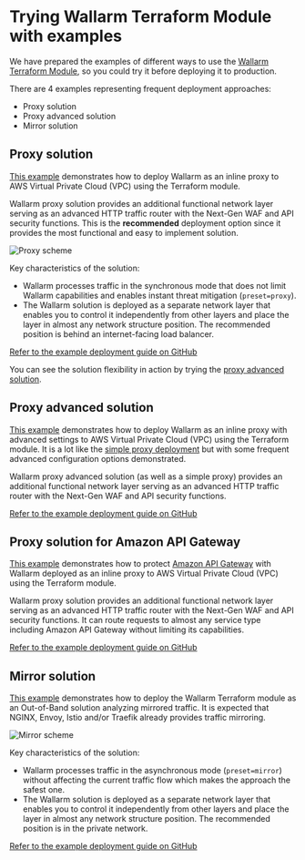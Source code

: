 # Trying Wallarm Terraform Module with examples

We have prepared the examples of different ways to use the [Wallarm Terraform Module](https://registry.terraform.io/modules/wallarm/wallarm/aws/), so you could try it before deploying it to production.

There are 4 examples representing frequent deployment approaches:

* Proxy solution
* Proxy advanced solution
* Mirror solution

## Proxy solution

[This example](https://github.com/wallarm/terraform-aws-wallarm/tree/main/examples/proxy) demonstrates how to deploy Wallarm as an inline proxy to AWS Virtual Private Cloud (VPC) using the Terraform module.

Wallarm proxy solution provides an additional functional network layer serving as an advanced HTTP traffic router with the Next-Gen WAF and API security functions. This is the **recommended** deployment option since it provides the most functional and easy to implement solution.

![Proxy scheme](../../../../images/waf-installation/aws/terraform/wallarm-as-proxy.png)

Key characteristics of the solution:

* Wallarm processes traffic in the synchronous mode that does not limit Wallarm capabilities and enables instant threat mitigation (`preset=proxy`).
* The Wallarm solution is deployed as a separate network layer that enables you to control it independently from other layers and place the layer in almost any network structure position. The recommended position is behind an internet-facing load balancer.

[Refer to the example deployment guide on GitHub](https://github.com/wallarm/terraform-aws-wallarm/tree/main/examples/proxy)

You can see the solution flexibility in action by trying the [proxy advanced solution](#proxy-advanced-solution).

## Proxy advanced solution

[This example](https://github.com/wallarm/terraform-aws-wallarm/tree/main/examples/advanced) demonstrates how to deploy Wallarm as an inline proxy with advanced settings to AWS Virtual Private Cloud (VPC) using the Terraform module. It is a lot like the [simple proxy deployment](#proxy-solution) but with some frequent advanced configuration options demonstrated.

Wallarm proxy advanced solution (as well as a simple proxy) provides an additional functional network layer serving as an advanced HTTP traffic router with the Next-Gen WAF and API security functions.

[Refer to the example deployment guide on GitHub](https://github.com/wallarm/terraform-aws-wallarm/tree/main/examples/advanced)

## Proxy solution for Amazon API Gateway

[This example](https://github.com/wallarm/terraform-aws-wallarm/tree/main/examples/apigateway) demonstrates how to protect [Amazon API Gateway](https://aws.amazon.com/api-gateway/) with Wallarm deployed as an inline proxy to AWS Virtual Private Cloud (VPC) using the Terraform module.

Wallarm proxy solution provides an additional functional network layer serving as an advanced HTTP traffic router with the Next-Gen WAF and API security functions. It can route requests to almost any service type including Amazon API Gateway without limiting its capabilities.

[Refer to the example deployment guide on GitHub](https://github.com/wallarm/terraform-aws-wallarm/tree/main/examples/apigateway)

## Mirror solution

[This example](https://github.com/wallarm/terraform-aws-wallarm/tree/main/examples/mirror) demonstrates how to deploy the Wallarm Terraform module as an Out-of-Band solution analyzing mirrored traffic. It is expected that NGINX, Envoy, Istio and/or Traefik already provides traffic mirroring.

![Mirror scheme](../../../../images/waf-installation/aws/terraform/wallarm-for-mirrored-traffic.png)

Key characteristics of the solution:

* Wallarm processes traffic in the asynchronous mode (`preset=mirror`) without affecting the current traffic flow which makes the approach the safest one.
* The Wallarm solution is deployed as a separate network layer that enables you to control it independently from other layers and place the layer in almost any network structure position. The recommended position is in the private network.

[Refer to the example deployment guide on GitHub](https://github.com/wallarm/terraform-aws-wallarm/tree/main/examples/mirror)
